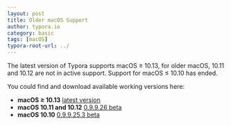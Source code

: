 ```yaml
---
layout: post
title: Older macOS Support
author: typora.io
category: basic
tags: [macOS]
typora-root-url: ../
---
```


The latest version of Typora supports macOS ≥ 10.13, for older macOS, 10.11 and 10.12 are not in active support. Support for macOS ≤ 10.10 has ended.

You could find and download available working versions here:

-   **macOS ≥ 10.13** [latest version](https://typora.io/download/Typora.dmg)
-   **macOS 10.11 and 10.12** [0.9.9.26 beta](https://typora.io/download/Typora-0.9.9.26.dmg)
-   **macOS 10.10** [0.9.9.25.3 beta](https://typora.io/download/Typora-0.9.9.25.3.dmg)

